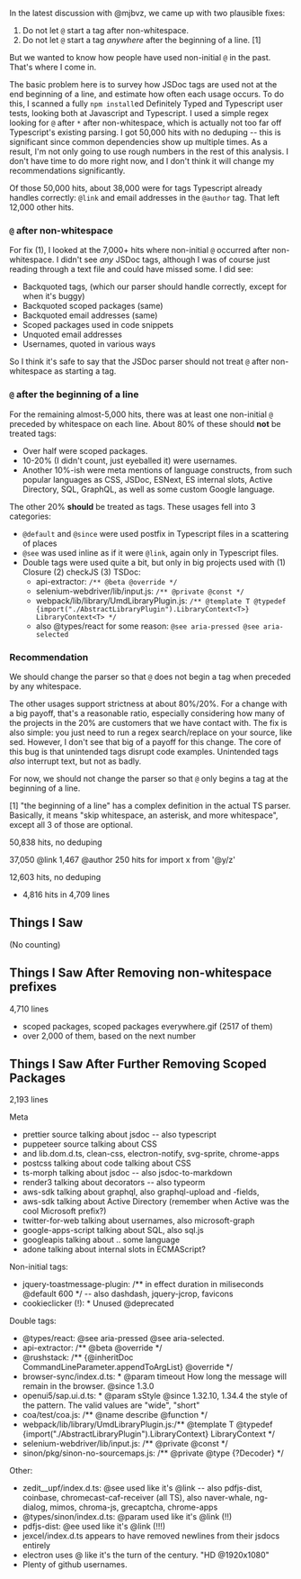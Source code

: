 In the latest discussion with @mjbvz, we came up with two plausible fixes:

1. Do not let `@` start a tag after non-whitespace.
2. Do not let `@` start a tag *anywhere* after the beginning of a line. [1]

But we wanted to know how people have used non-initial `@` in the past. That's where I come in.

The basic problem here is to survey how JSDoc tags are used not at the end beginning of a line, and estimate how often each usage occurs.
To do this, I scanned a fully `npm install`ed Definitely Typed and Typescript user tests, looking both at Javascript and Typescript.
I used a simple regex looking for `@` after `*` after non-whitespace, which is actually not too far off Typescript's existing parsing.
I got 50,000 hits with no deduping -- this is significant since common dependencies show up multiple times.
As a result, I'm not only going to use rough numbers in the rest of this analysis. I don't have time to do more right now, and I don't think it will change my recommendations significantly.

Of those 50,000 hits, about 38,000 were for tags Typescript already handles correctly: `@link` and email addresses in the `@author` tag. That left 12,000 other hits.

### `@` after non-whitespace ###

For fix (1), I looked at the 7,000+ hits where non-initial `@` occurred after non-whitespace. I didn't see *any* JSDoc tags, although I was of course just reading through a text file and could have missed some.
I did see:

- Backquoted tags, (which our parser should handle correctly, except for when it's buggy)
- Backquoted scoped packages (same)
- Backquoted email addresses (same)
- Scoped packages used in code snippets
- Unquoted email addresses
- Usernames, quoted in various ways

So I think it's safe to say that the JSDoc parser should not treat `@` after non-whitespace as starting a tag.

### `@` after the beginning of a line ###

For the remaining almost-5,000 hits, there was at least one non-initial `@` preceded by whitespace on each line.
About 80% of these should **not** be treated tags:

- Over half were scoped packages.
- 10-20% (I didn't count, just eyeballed it) were usernames.
- Another 10%-ish were meta mentions of language constructs, from such popular languages as CSS, JSDoc, ESNext, ES internal slots, Active Directory, SQL, GraphQL, as well as some custom Google language.

The other 20% **should** be treated as tags. These usages fell into 3 categories:

- `@default` and `@since` were used postfix in Typescript files in a scattering of places
- `@see` was used inline as if it were `@link`, again only in Typescript files.
- Double tags were used quite a bit, but only in big projects used with (1) Closure (2) checkJS (3) TSDoc:
  - api-extractor: `/** @beta @override */`
  - selenium-webdriver/lib/input.js: `/** @private @const */`
  - webpack/lib/library/UmdLibraryPlugin.js: `/** @template T @typedef {import("./AbstractLibraryPlugin").LibraryContext<T>} LibraryContext<T> */`
  - also @types/react for some reason: `@see aria-pressed @see aria-selected`

### Recommendation ###

We should change the parser so that `@` does not begin a tag when preceded by any whitespace.

The other usages support strictness at about 80%/20%.
For a change with a big payoff, that's a reasonable ratio, especially considering how many of the projects in the 20% are customers that we have contact with.
The fix is also simple: you just need to run a regex search/replace on your source, like sed.
However, I don't see that big of a payoff for this change. The core of this bug is that unintended tags disrupt code examples. Unintended tags *also* interrupt text, but not as badly.

For now, we should not change the parser so that `@` only begins a tag at the beginning of a line.

[1] "the beginning of a line" has a complex definition in the actual TS parser. Basically, it means "skip whitespace, an asterisk, and more whitespace", except all 3 of those are optional.



50,838 hits, no deduping

37,050 @link
1,467 @author
250 hits for import x from '@y/z'

12,603 hits, no deduping

- 4,816 hits in 4,709 lines


## Things I Saw ##

(No counting)


## Things I Saw After Removing non-whitespace prefixes ##

4,710 lines

- scoped packages, scoped packages everywhere.gif (2517 of them)
- over 2,000 of them, based on the next number

## Things I Saw After Further Removing Scoped Packages ##

2,193 lines

Meta

- prettier source talking about jsdoc -- also typescript
- puppeteer source talking about CSS
- and lib.dom.d.ts, clean-css, electron-notify, svg-sprite, chrome-apps
- postcss talking about code talking about CSS
- ts-morph talking about jsdoc -- also jsdoc-to-markdown
- render3 talking about decorators -- also typeorm
- aws-sdk talking about graphql, also graphql-upload and -fields, 
- aws-sdk talking about Active Directory (remember when Active was the cool Microsoft prefix?)
- twitter-for-web talking about usernames, also microsoft-graph
- google-apps-script talking about SQL, also sql.js
- googleapis talking about .. some language
- adone talking about internal slots in ECMAScript?


Non-initial tags:
- jquery-toastmessage-plugin: /** in effect duration in miliseconds @default 600 */ -- also dashdash, jquery-jcrop, favicons
- cookieclicker (!): * Unused @deprecated

Double tags:
- @types/react: @see aria-pressed @see aria-selected.
- api-extractor: /** @beta @override */
- @rushstack: /** {@inheritDoc CommandLineParameter.appendToArgList} @override */
- browser-sync/index.d.ts: * @param timeout How long the message will remain in the browser. @since 1.3.0
- openui5/sap.ui.d.ts:         * @param sStyle @since 1.32.10, 1.34.4 the style of the pattern. The valid values are "wide", "short"
- coa/test/coa.js: /** @name describe @function */
- webpack/lib/library/UmdLibraryPlugin.js:/** @template T @typedef {import("./AbstractLibraryPlugin").LibraryContext<T>} LibraryContext<T> */
- selenium-webdriver/lib/input.js:    /** @private @const */
- sinon/pkg/sinon-no-sourcemaps.js:    /** @private @type {?Decoder} */

Other:
- zedit__upf/index.d.ts: @see used like it's @link -- also pdfjs-dist, coinbase, chromecast-caf-receiver (all TS), also naver-whale, ng-dialog, mimos, chroma-js, grecaptcha, chrome-apps
- @types/sinon/index.d.ts: @param used like it's @link (!!)
- pdfjs-dist: @ee used like it's @link (!!!)
- jexcel/index.d.ts appears to have removed newlines from their jsdocs entirely
- electron uses @ like it's the turn of the century. "HD @1920x1080"
- Plenty of github usernames.
